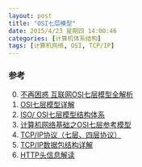 ```yaml
---
layout: post
title: "OSI七层模型"
date: 2015/4/23 星期四 14:00:46 
categories: [计算机体系结构]
tags: [计算机网络, OSI, TCP/IP]
---
```


### 参考
0. [不再困惑 互联网OSI七层模型全解析][0]
1. [OSI七层模型详解][1]
2. [ISO/ OSI七层模型结构体系][2]
3. [计算机网络基础之OSI七层参考模型][3]
4. [TCP/IP协议（七层、四层协议）][4]
5. [TCP/IP数据包结构详解][5]
6. [HTTP头信息解读][6]



[0]: http://tech.sina.com.cn/h/2009-07-16/0540986384.shtml "不再困惑 互联网OSI七层模型全解析"
[1]: http://www.cnblogs.com/songQQ/archive/2009/12/02/1615200.html "OSI七层模型详解"
[2]: http://www.3lian.com/edu/2012/03-07/22620.html "ISO/ OSI七层模型结构体系"
[3]: http://blog.csdn.net/eflyq/article/details/10050829 " 计算机网络基础之OSI七层参考模型"
[4]: http://webnoties.blog.163.com/blog/static/18352514120135271176392/ "TCP/IP协议（七层、四层协议）"
[5]: http://blog.csdn.net/prsniper/article/details/6762145 "TCP/IP数据包结构详解"
[6]: http://www.admin10000.com/document/2407.html "HTTP头信息解读"